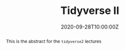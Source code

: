 ---
abstract: This is the abstract for the `tidyverse2` lectures
address:
  city: Richmond
  country: United States
  postcode: "23284"
  region: VA
  street: 1000 West Cary Street
all_day: false
date: "2020-09-28T10:00:00Z"
date_end: "2020-09-28T15:00:00Z"
event: Data Literacy Lecture on Tidyverse
event_url: https://us02web.zoom.us/j/86289645889?pwd=YzVBZlhPYUwydE5pNWVhTFExSlA2Zz09
featured: false
location: Center for Environmental Studies
math: false
summary: Plotting using the ggplot library.
tags: ["tidyverse","filter","select","summarize","group_by"]
keywords: ["data munging"]
title: Tidyverse II
url_code: "/code/tidyverse_2.nb.html"
url_pdf: ""
url_slides: "/slides/tidyverse_2.html"
url_video: "https://youtu.be/dQw4w9WgXcQ"
---